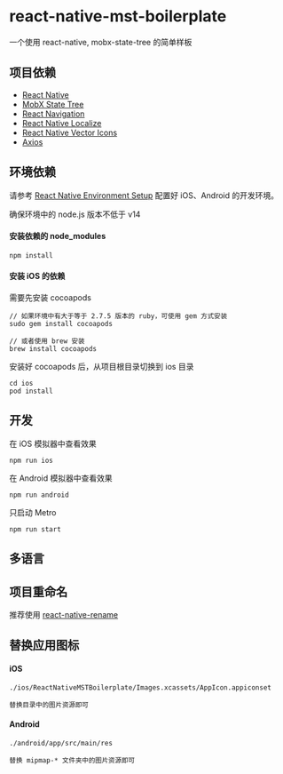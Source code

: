 # react-native-mst-boilerplate
一个使用 react-native, mobx-state-tree 的简单样板

## 项目依赖
- <a href="https://reactnative.dev" target="_blank">React Native</a>
- <a href="https://mobx-state-tree.js.org" target="_blank">MobX State Tree</a>
- <a href="https://reactnavigation.org" target="_blank">React Navigation</a>
- <a href="https://github.com/zoontek/react-native-localize" target="_blank">React Native Localize</a>
- <a href="https://github.com/oblador/react-native-vector-icons" target="_blank">React Native Vector Icons</a>
- <a href="https://github.com/axios/axios" target="_blank">Axios</a>

## 环境依赖

请参考 <a href="https://reactnative.dev/docs/environment-setup" target="_blank">React Native Environment Setup</a> 配置好 iOS、Android 的开发环境。 

确保环境中的 node.js 版本不低于 v14


#### 安装依赖的 node_modules

```
npm install
```

#### 安装 iOS 的依赖

需要先安装 cocoapods 

```
// 如果环境中有大于等于 2.7.5 版本的 ruby，可使用 gem 方式安装
sudo gem install cocoapods

// 或者使用 brew 安装
brew install cocoapods
```

安装好 cocoapods 后，从项目根目录切换到 ios 目录

```
cd ios
pod install
```

## 开发

在 iOS 模拟器中查看效果

```
npm run ios
```

在 Android 模拟器中查看效果

```
npm run android
```

只启动 Metro

```
npm run start
```

## 多语言


## 项目重命名

推荐使用 <a href="https://github.com/junedomingo/react-native-rename" target="_blank">react-native-rename</a>

## 替换应用图标

#### iOS

```
./ios/ReactNativeMSTBoilerplate/Images.xcassets/AppIcon.appiconset

替换目录中的图片资源即可
```

#### Android

```
./android/app/src/main/res

替换 mipmap-* 文件夹中的图片资源即可
```
